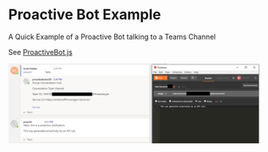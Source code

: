 # Proactive Bot Example

A Quick Example of a Proactive Bot talking to a Teams Channel

See [ProactiveBot.js](./ProactiveBot.js)

![Example](Example.png)